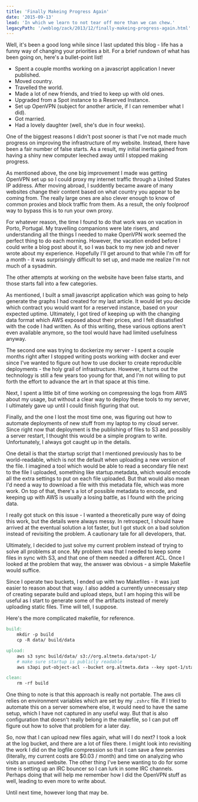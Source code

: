 ```yaml
---
title: 'Finally Makeing Progress Again'
date: '2015-09-13'
lead: 'In which we learn to not tear off more than we can chew.'
legacyPath: '/weblog/zack/2013/12/finally-makeing-progress-again.html'
---
```


Well, it's been a good long while since I last updated this blog - life has a
funny way of changing your priorities a bit. For a brief rundown of what has
been going on, here's a bullet-point list!

- Spent a couple months working on a javascript application I never published.
- Moved country.
- Travelled the world.
- Made a lot of new friends, and tried to keep up with old ones.
- Upgraded from a Spot instance to a Reserved Instance.
- Set up OpenVPN (subject for another article, if I can remember what I did).
- Got married.
- Had a lovely daughter (well, she's due in four weeks).

One of the biggest reasons I didn't post sooner is that I've not made much
progress on improving the infrastructure of my website. Instead, there have been
a fair number of false starts. As a result, my initial inertia gained from
having a shiny new computer leeched away until I stopped making progress.

As mentioned above, the one big improvement I made was getting OpenVPN set up so
I could proxy my internet traffic through a United States IP address. After
moving abroad, I suddently became aware of many websites change their content
based on what country you appear to be coming from. The really large ones are
also clever enough to know of common proxies and block traffic from them. As a
result, the only foolproof way to bypass this is to run your own proxy.

For whatever reason, the time I found to do that work was on vacation in Porto,
Portugal. My travelling companions were late risers, and understanding all the
things I needed to make OpenVPN work seemed the perfect thing to do each
morning. However, the vacation ended before I could write a blog post about it,
so I was back to my new job and never wrote about my experience. Hopefully I'll
get around to that while I'm off for a month - it was surprisingly difficult to
set up, and made me realize I'm not much of a sysadmin.

The other attempts at working on the website have been false starts, and those
starts fall into a few categories.

As mentioned, I built a small javascript application which was going to help
generate the graphs I had created for my last article. It would let you decide
which contract you would want for a reserved instance, based on your expected
uptime. Ultimately, I got tired of keeping up with the changing data format
which AWS exposed about their prices, and I felt dissatisfied with the code I
had written. As of this writing, these various options aren't even available
anymore, so the tool would have had limited usefulness anyway.

The second one was trying to dockerize my server - I spent a couple months right
after I stopped writing posts working with docker and ever since I've wanted to
figure out how to use docker to create reproducible deployments - the holy grail
of infrastructure. However, it turns out the technology is still a few years too
young for that, and I'm not willing to put forth the effort to advance the art
in that space at this time.

Next, I spent a little bit of time working on compressing the logs from AWS
about my usage, but without a clear way to deploy these tools to my server, I
ultimately gave up until I could finish figuring that out.

Finally, and the one I lost the most time one, was figuring out how to automate
deployments of new stuff from my laptop to my cloud server. Since right now that
deployment is the publishing of files to S3 and possibly a server restart, I
thought this would be a simple program to write. Unfortunately, I always got
caught up in the details.

One detail is that the startup script that I mentioned previously has to be
world-readable, which is not the default when uploading a new version of the
file. I imagined a tool which would be able to read a secondary file next to the
file I uploaded, something like startup.metadata, which would encode all the
extra settings to put on each file uploaded. But that would also mean I'd need a
way to download a file with this metadata file, which was more work. On top of
that, there's a lot of possible metadata to encode, and keeping up with AWS is
usually a losing battle, as I found with the pricing data.

I really got stuck on this issue - I wanted a theoretically pure way of doing
this work, but the details were always messy. In retrospect, I should have
arrived at the eventual solution a lot faster, but I got stuck on a bad solution
instead of revisiting the problem. A cautionary tale for all developers, that.

Ultimately, I decided to just solve my current problem instead of trying to
solve all problems at once. My problem was that I needed to keep some files in
sync with S3, and that one of them needed a different ACL. Once I looked at the
problem that way, the answer was obvious - a simple Makefile would suffice.

Since I operate two buckets, I ended up with two Makefiles - it was just easier
to reason about that way. I also added a currently unnecessary step of creating
separate build and upload steps, but I am hoping this will be useful as I start
to generate some of the artifacts instead of merely uploading static files. Time
will tell, I suppose.

Here's the more complicated makefile, for reference.

```makefile
build:
	mkdir -p build
	cp -R data/ build/data

upload:
	aws s3 sync build/data/ s3://org.altmeta.data/spot-1/
	# make sure startup is publicly readable
	aws s3api put-object-acl --bucket org.altmeta.data --key spot-1/startup --acl public-read

clean:
	rm -rf build
```

One thing to note is that this approach is really not portable. The aws cli
relies on environment variables which are set by my `.zshrc` file. If I tried to
automate this on a server somewhere else, it would need to have the same setup,
which I have not captured in any useful way. But that is also configuration that
doesn't really belong in the makefile, so I can put off figure out how to solve
that problem for a later day.

So, now that I can upload new files again, what will I do next? I took a look at
the log bucket, and there are a lot of files there. I might look into revisiting
the work I did on the logfile compression so that I can save a few pennies
(literally, my current costs are \$0.03 / month) and time on analyzing who
visits an unused website. The other thing I've bene wanting to do for some time
is setting up an IRC bouncer so I can lurk in some IRC channels. Perhaps doing
that will help me remember how I did the OpenVPN stuff as well, leading to even
more to write about.

Until next time, however long that may be.
